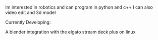 Im interested in robotics and can program in python and c++
I can also video edit and 3d model


Currently Developing:

A blender integration with the elgato stream deck plus on linux
